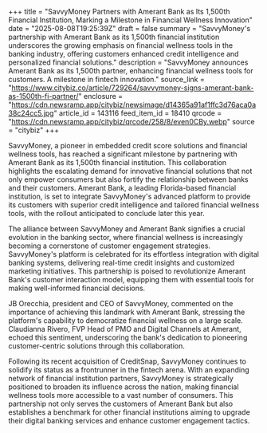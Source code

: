 +++
title = "SavvyMoney Partners with Amerant Bank as Its 1,500th Financial Institution, Marking a Milestone in Financial Wellness Innovation"
date = "2025-08-08T19:25:39Z"
draft = false
summary = "SavvyMoney's partnership with Amerant Bank as its 1,500th financial institution underscores the growing emphasis on financial wellness tools in the banking industry, offering customers enhanced credit intelligence and personalized financial solutions."
description = "SavvyMoney announces Amerant Bank as its 1,500th partner, enhancing financial wellness tools for customers. A milestone in fintech innovation."
source_link = "https://www.citybiz.co/article/729264/savvymoney-signs-amerant-bank-as-1500th-fi-partner/"
enclosure = "https://cdn.newsramp.app/citybiz/newsimage/d14365a91af1ffc3d76aca0a38c24cc5.jpg"
article_id = 143116
feed_item_id = 18410
qrcode = "https://cdn.newsramp.app/citybiz/qrcode/258/8/even0CBy.webp"
source = "citybiz"
+++

<p>SavvyMoney, a pioneer in embedded credit score solutions and financial wellness tools, has reached a significant milestone by partnering with Amerant Bank as its 1,500th financial institution. This collaboration highlights the escalating demand for innovative financial solutions that not only empower consumers but also fortify the relationship between banks and their customers. Amerant Bank, a leading Florida-based financial institution, is set to integrate SavvyMoney's advanced platform to provide its customers with superior credit intelligence and tailored financial wellness tools, with the rollout anticipated to conclude later this year.</p><p>The alliance between SavvyMoney and Amerant Bank signifies a crucial evolution in the banking sector, where financial wellness is increasingly becoming a cornerstone of customer engagement strategies. SavvyMoney's platform is celebrated for its effortless integration with digital banking systems, delivering real-time credit insights and customized marketing initiatives. This partnership is poised to revolutionize Amerant Bank's customer interaction model, equipping them with essential tools for making well-informed financial decisions.</p><p>JB Orecchia, president and CEO of SavvyMoney, commented on the importance of achieving this landmark with Amerant Bank, stressing the platform's capability to democratize financial wellness on a large scale. Claudianna Rivero, FVP Head of PMO and Digital Channels at Amerant, echoed this sentiment, underscoring the bank's dedication to pioneering customer-centric solutions through this collaboration.</p><p>Following its recent acquisition of CreditSnap, SavvyMoney continues to solidify its status as a frontrunner in the fintech arena. With an expanding network of financial institution partners, SavvyMoney is strategically positioned to broaden its influence across the nation, making financial wellness tools more accessible to a vast number of consumers. This partnership not only serves the customers of Amerant Bank but also establishes a benchmark for other financial institutions aiming to upgrade their digital banking services and enhance customer engagement tactics.</p>